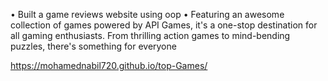 

•	Built a game reviews website using oop 
•	Featuring an awesome collection of games powered by API Games, it's a one-stop destination for all gaming enthusiasts. From thrilling action games to mind-bending puzzles, there's something for everyone

https://mohamednabil720.github.io/top-Games/
